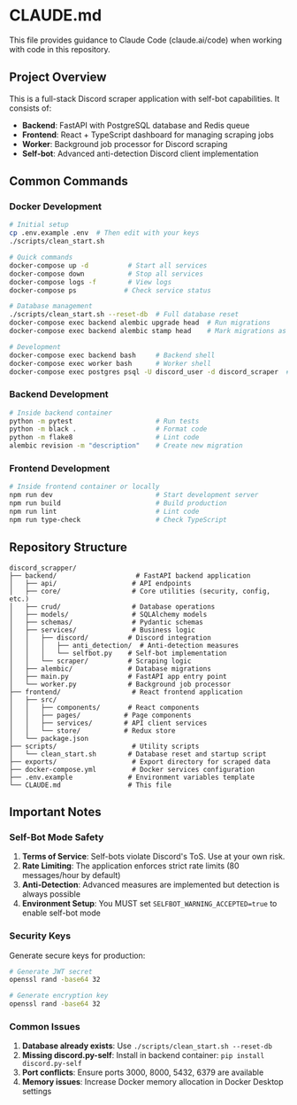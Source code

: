 # CLAUDE.md

This file provides guidance to Claude Code (claude.ai/code) when working with code in this repository.

## Project Overview

This is a full-stack Discord scraper application with self-bot capabilities. It consists of:
- **Backend**: FastAPI with PostgreSQL database and Redis queue
- **Frontend**: React + TypeScript dashboard for managing scraping jobs
- **Worker**: Background job processor for Discord scraping
- **Self-bot**: Advanced anti-detection Discord client implementation

## Common Commands

### Docker Development

```bash
# Initial setup
cp .env.example .env  # Then edit with your keys
./scripts/clean_start.sh

# Quick commands
docker-compose up -d          # Start all services
docker-compose down           # Stop all services
docker-compose logs -f        # View logs
docker-compose ps            # Check service status

# Database management
./scripts/clean_start.sh --reset-db  # Full database reset
docker-compose exec backend alembic upgrade head  # Run migrations
docker-compose exec backend alembic stamp head    # Mark migrations as applied

# Development
docker-compose exec backend bash     # Backend shell
docker-compose exec worker bash      # Worker shell
docker-compose exec postgres psql -U discord_user -d discord_scraper  # Database shell
```

### Backend Development

```bash
# Inside backend container
python -m pytest                     # Run tests
python -m black .                    # Format code
python -m flake8                     # Lint code
alembic revision -m "description"    # Create new migration
```

### Frontend Development

```bash
# Inside frontend container or locally
npm run dev                          # Start development server
npm run build                        # Build production
npm run lint                         # Lint code
npm run type-check                   # Check TypeScript
```

## Repository Structure

```
discord_scrapper/
├── backend/                    # FastAPI backend application
│   ├── api/                   # API endpoints
│   ├── core/                  # Core utilities (security, config, etc.)
│   ├── crud/                  # Database operations
│   ├── models/                # SQLAlchemy models
│   ├── schemas/               # Pydantic schemas
│   ├── services/              # Business logic
│   │   ├── discord/          # Discord integration
│   │   │   ├── anti_detection/  # Anti-detection measures
│   │   │   └── selfbot.py    # Self-bot implementation
│   │   └── scraper/          # Scraping logic
│   ├── alembic/              # Database migrations
│   ├── main.py               # FastAPI app entry point
│   └── worker.py             # Background job processor
├── frontend/                  # React frontend application
│   ├── src/
│   │   ├── components/       # React components
│   │   ├── pages/           # Page components
│   │   ├── services/        # API client services
│   │   └── store/           # Redux store
│   └── package.json
├── scripts/                   # Utility scripts
│   └── clean_start.sh        # Database reset and startup script
├── exports/                   # Export directory for scraped data
├── docker-compose.yml         # Docker services configuration
├── .env.example              # Environment variables template
└── CLAUDE.md                 # This file
```

## Important Notes

### Self-Bot Mode Safety

1. **Terms of Service**: Self-bots violate Discord's ToS. Use at your own risk.
2. **Rate Limiting**: The application enforces strict rate limits (80 messages/hour by default)
3. **Anti-Detection**: Advanced measures are implemented but detection is always possible
4. **Environment Setup**: You MUST set `SELFBOT_WARNING_ACCEPTED=true` to enable self-bot mode

### Security Keys

Generate secure keys for production:
```bash
# Generate JWT secret
openssl rand -base64 32

# Generate encryption key
openssl rand -base64 32
```

### Common Issues

1. **Database already exists**: Use `./scripts/clean_start.sh --reset-db`
2. **Missing discord.py-self**: Install in backend container: `pip install discord.py-self`
3. **Port conflicts**: Ensure ports 3000, 8000, 5432, 6379 are available
4. **Memory issues**: Increase Docker memory allocation in Docker Desktop settings